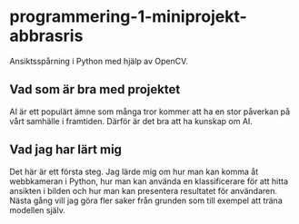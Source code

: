 # programmering-1-miniprojekt-abbrasris
Ansiktsspårning i Python med hjälp av OpenCV.

## Vad som är bra med projektet

AI är ett populärt ämne som många tror kommer att ha en stor påverkan på vårt samhälle i framtiden. Därför är det bra att ha kunskap om AI.

## Vad jag har lärt mig

Det här är ett första steg. Jag lärde mig om hur man kan komma åt webbkameran i Python, hur man kan använda en klassificerare för att hitta ansikten i bilden och hur man kan presentera resultatet för användaren. Nästa gång vill jag göra fler saker från grunden som till exempel att träna modellen själv.
